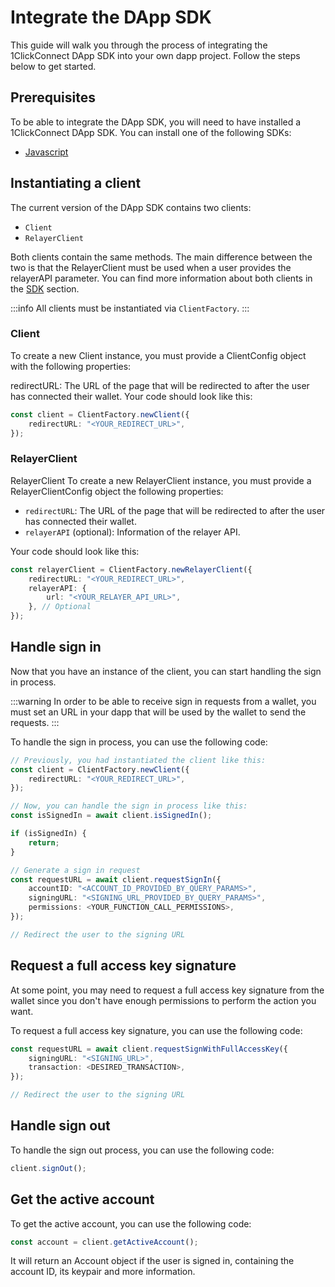 # Integrate the DApp SDK

This guide will walk you through the process of integrating the 1ClickConnect DApp SDK into your own dapp project. Follow the steps below to get started.

## Prerequisites

To be able to integrate the DApp SDK, you will need to have installed a 1ClickConnect DApp SDK. You can install one of the following SDKs:

- [Javascript](../sdks/dapp/javascript/installation.mdx)

## Instantiating a client

The current version of the DApp SDK contains two clients:

- `Client`
- `RelayerClient`

Both clients contain the same methods. The main difference between the two is that the RelayerClient must be used when a user provides the relayerAPI parameter. You can find more information about both clients in the [SDK](../sdks/dapp/javascript/clients.md) section.

:::info
All clients must be instantiated via `ClientFactory`.
:::

### Client

To create a new Client instance, you must provide a ClientConfig object with the following properties:

redirectURL: The URL of the page that will be redirected to after the user has connected their wallet.
Your code should look like this:

```typescript
const client = ClientFactory.newClient({
    redirectURL: "<YOUR_REDIRECT_URL>",
});
```

### RelayerClient

RelayerClient
To create a new RelayerClient instance, you must provide a RelayerClientConfig object the following properties:

- `redirectURL`: The URL of the page that will be redirected to after the user has connected their wallet.
- `relayerAPI` (optional): Information of the relayer API.

Your code should look like this:

```typescript
const relayerClient = ClientFactory.newRelayerClient({
    redirectURL: "<YOUR_REDIRECT_URL>",
    relayerAPI: {
        url: "<YOUR_RELAYER_API_URL>",
    }, // Optional
});
```

## Handle sign in

Now that you have an instance of the client, you can start handling the sign in process.

:::warning
In order to be able to receive sign in requests from a wallet, you must set an URL in your dapp that will be used by the wallet to send the requests.
:::

To handle the sign in process, you can use the following code:

```typescript
// Previously, you had instantiated the client like this:
const client = ClientFactory.newClient({
    redirectURL: "<YOUR_REDIRECT_URL>",
});

// Now, you can handle the sign in process like this:
const isSignedIn = await client.isSignedIn();

if (isSignedIn) {
    return;
}

// Generate a sign in request
const requestURL = await client.requestSignIn({
    accountID: "<ACCOUNT_ID_PROVIDED_BY_QUERY_PARAMS>",
    signingURL: "<SIGNING_URL_PROVIDED_BY_QUERY_PARAMS>",
    permissions: <YOUR_FUNCTION_CALL_PERMISSIONS>,
});

// Redirect the user to the signing URL
```

## Request a full access key signature

At some point, you may need to request a full access key signature from the wallet since you don't have enough permissions to perform the action you want.

To request a full access key signature, you can use the following code:

```typescript
const requestURL = await client.requestSignWithFullAccessKey({
    signingURL: "<SIGNING_URL>",
    transaction: <DESIRED_TRANSACTION>,
});

// Redirect the user to the signing URL
```

## Handle sign out

To handle the sign out process, you can use the following code:

```typescript
client.signOut();
```

## Get the active account

To get the active account, you can use the following code:

```typescript
const account = client.getActiveAccount();
```

It will return an Account object if the user is signed in, containing the account ID, its keypair and more information.

